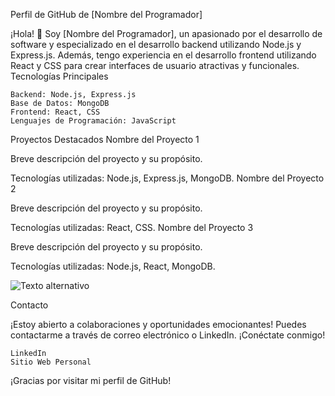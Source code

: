 Perfil de GitHub de [Nombre del Programador]

¡Hola! 👋 Soy [Nombre del Programador], un apasionado por el desarrollo de software y especializado en el desarrollo backend utilizando Node.js y Express.js. Además, tengo experiencia en el desarrollo frontend utilizando React y CSS para crear interfaces de usuario atractivas y funcionales.
Tecnologías Principales

    Backend: Node.js, Express.js
    Base de Datos: MongoDB
    Frontend: React, CSS
    Lenguajes de Programación: JavaScript

Proyectos Destacados
Nombre del Proyecto 1

Breve descripción del proyecto y su propósito.

Tecnologías utilizadas: Node.js, Express.js, MongoDB.
Nombre del Proyecto 2

Breve descripción del proyecto y su propósito.

Tecnologías utilizadas: React, CSS.
Nombre del Proyecto 3

Breve descripción del proyecto y su propósito.

Tecnologías utilizadas: Node.js, React, MongoDB.

![Texto alternativo](https://fontawesome.com/icons/js?f=brands&s=solid)

Contacto

¡Estoy abierto a colaboraciones y oportunidades emocionantes! Puedes contactarme a través de correo electrónico o LinkedIn.
¡Conéctate conmigo!

    LinkedIn
    Sitio Web Personal

¡Gracias por visitar mi perfil de GitHub!
